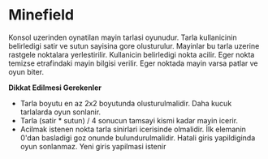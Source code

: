 # Minefield
Konsol uzerinden oynatilan mayin tarlasi oyunudur.
Tarla kullanicinin belirledigi satir ve sutun sayisina gore olusturulur.
Mayinlar bu tarla uzerine rastgele noktalara yerlestirilir.
Kullanicin belirledigi nokta acilir. Eger nokta temizse etrafindaki mayin bilgisi verilir. Eger noktada mayin varsa patlar ve oyun biter.

**Dikkat Edilmesi Gerekenler**
- Tarla boyutu en az 2x2 boyutunda olusturulmalidir. Daha kucuk tarlalarda oyun sonlanir.
- Tarla (satir * sutun) / 4 sonucun tamsayi kismi kadar mayin icerir.
- Acilmak istenen nokta tarla sinirlari icerisinde olmalidir. İlk elemanin 0'dan basladigi goz onunde bulundurulmalidir. Hatali giris yapildiginda oyun sonlanmaz. Yeni giris yapilmasi istenir

